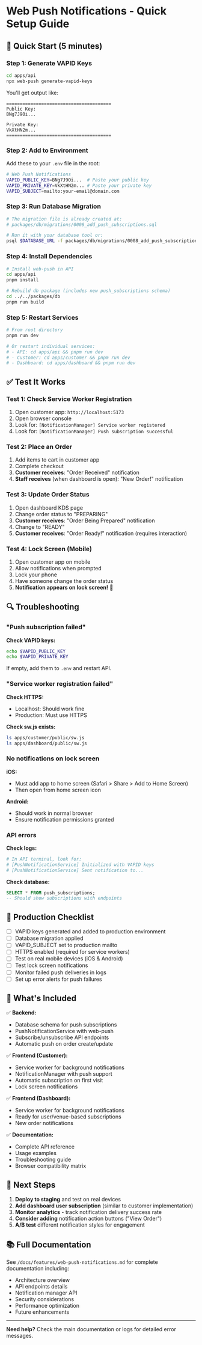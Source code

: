 # Web Push Notifications - Quick Setup Guide

## 🚀 Quick Start (5 minutes)

### Step 1: Generate VAPID Keys

```bash
cd apps/api
npx web-push generate-vapid-keys
```

You'll get output like:
```
=======================================
Public Key:
BNg7J9Oi...

Private Key:
VkXtHN2m...
=======================================
```

### Step 2: Add to Environment

Add these to your `.env` file in the root:

```bash
# Web Push Notifications
VAPID_PUBLIC_KEY=BNg7J9Oi...  # Paste your public key
VAPID_PRIVATE_KEY=VkXtHN2m... # Paste your private key
VAPID_SUBJECT=mailto:your-email@domain.com
```

### Step 3: Run Database Migration

```bash
# The migration file is already created at:
# packages/db/migrations/0008_add_push_subscriptions.sql

# Run it with your database tool or:
psql $DATABASE_URL -f packages/db/migrations/0008_add_push_subscriptions.sql
```

### Step 4: Install Dependencies

```bash
# Install web-push in API
cd apps/api
pnpm install

# Rebuild db package (includes new push_subscriptions schema)
cd ../../packages/db
pnpm run build
```

### Step 5: Restart Services

```bash
# From root directory
pnpm run dev

# Or restart individual services:
# - API: cd apps/api && pnpm run dev
# - Customer: cd apps/customer && pnpm run dev
# - Dashboard: cd apps/dashboard && pnpm run dev
```

## ✅ Test It Works

### Test 1: Check Service Worker Registration

1. Open customer app: `http://localhost:5173`
2. Open browser console
3. Look for: `[NotificationManager] Service worker registered`
4. Look for: `[NotificationManager] Push subscription successful`

### Test 2: Place an Order

1. Add items to cart in customer app
2. Complete checkout
3. **Customer receives**: "Order Received" notification
4. **Staff receives** (when dashboard is open): "New Order!" notification

### Test 3: Update Order Status

1. Open dashboard KDS page
2. Change order status to "PREPARING"
3. **Customer receives**: "Order Being Prepared" notification
4. Change to "READY"
5. **Customer receives**: "Order Ready!" notification (requires interaction)

### Test 4: Lock Screen (Mobile)

1. Open customer app on mobile
2. Allow notifications when prompted
3. Lock your phone
4. Have someone change the order status
5. **Notification appears on lock screen!** 🎉

## 🔍 Troubleshooting

### "Push subscription failed"

**Check VAPID keys:**
```bash
echo $VAPID_PUBLIC_KEY
echo $VAPID_PRIVATE_KEY
```

If empty, add them to `.env` and restart API.

### "Service worker registration failed"

**Check HTTPS:**
- Localhost: Should work fine
- Production: Must use HTTPS

**Check sw.js exists:**
```bash
ls apps/customer/public/sw.js
ls apps/dashboard/public/sw.js
```

### No notifications on lock screen

**iOS:**
- Must add app to home screen (Safari > Share > Add to Home Screen)
- Then open from home screen icon

**Android:**
- Should work in normal browser
- Ensure notification permissions granted

### API errors

**Check logs:**
```bash
# In API terminal, look for:
# [PushNotificationService] Initialized with VAPID keys
# [PushNotificationService] Sent notification to...
```

**Check database:**
```sql
SELECT * FROM push_subscriptions;
-- Should show subscriptions with endpoints
```

## 📱 Production Checklist

- [ ] VAPID keys generated and added to production environment
- [ ] Database migration applied
- [ ] VAPID_SUBJECT set to production mailto
- [ ] HTTPS enabled (required for service workers)
- [ ] Test on real mobile devices (iOS & Android)
- [ ] Test lock screen notifications
- [ ] Monitor failed push deliveries in logs
- [ ] Set up error alerts for push failures

## 🎯 What's Included

✅ **Backend:**
- Database schema for push subscriptions
- PushNotificationService with web-push
- Subscribe/unsubscribe API endpoints
- Automatic push on order create/update

✅ **Frontend (Customer):**
- Service worker for background notifications
- NotificationManager with push support
- Automatic subscription on first visit
- Lock screen notifications

✅ **Frontend (Dashboard):**
- Service worker for background notifications
- Ready for user/venue-based subscriptions
- New order notifications

✅ **Documentation:**
- Complete API reference
- Usage examples
- Troubleshooting guide
- Browser compatibility matrix

## 🔗 Next Steps

1. **Deploy to staging** and test on real devices
2. **Add dashboard user subscription** (similar to customer implementation)
3. **Monitor analytics** - track notification delivery success rate
4. **Consider adding** notification action buttons ("View Order")
5. **A/B test** different notification styles for engagement

## 📚 Full Documentation

See `/docs/features/web-push-notifications.md` for complete documentation including:
- Architecture overview
- API endpoints details
- Notification manager API
- Security considerations
- Performance optimization
- Future enhancements

---

**Need help?** Check the main documentation or logs for detailed error messages.


